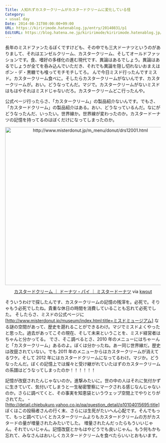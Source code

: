 ```yaml
---
Title: 人知れずカスタークリームがカスタードクリームに変化している怪
Category:
- usual day
Date: 2014-08-31T00:00:00+09:00
URL: https://kiririmode.hatenablog.jp/entry/20140831/p1
EditURL: https://blog.hatena.ne.jp/kiririmode/kiririmode.hatenablog.jp/atom/entry/8454420450078209366
---
```



長年のミスドファンたるぼくですけども、その中でも三大ドーナツというのがありまして、それはエンゼルクリーム、カスタークリーム、そしてオールドファッションです。食、嗜好の多様化の進む現代です、異論はあるでしょう。異論はあるでしょうが全てを呑み込んでいただき、それでも異論を隠し切れないおまえはポン・デ・黒糖でも喰ってモチモチしてろ。
んで今日ミスド行ったんですミスド。カスタークリーム食べに。そしたらカスタークリームがないんです、カスタークリームが。おい。どうなってんだ。マジで。カスタークリームがないミスドはもはやそれはミスドじゃないだろ。カスタークリームどこ行ったんや。

公式ページ行ったらさ、「カスタークリーム」の製品紹介ないんです。でもさ、「カスタードクリーム」の製品紹介はある。おい、どうなっているんだ。なにがどうなったんだ、いったい。世界線か。世界線が変わったのか。カスタードーナツの記憶を持ってるのはぼくだけになってしまったのか。
<div class="kwout" style="text-align: center;"><img src="http://kwout.com/cutout/7/qw/3q/s2u_bor.jpg" alt="http://www.misterdonut.jp/m_menu/donut/drs12001.html" title="カスタードクリーム ｜ ドーナツ・パイ ｜ ミスタードーナツ" width="536" height="511" style="border: none;" usemap="#map_7qw3qs2u" /><map id="map_7qw3qs2u" name="map_7qw3qs2u"><area coords="318,431,513,442" href="" alt="" shape="rect" /><area coords="432,33,504,43" href="http://www.misterdonut.jp/m_menu/donut/" alt="" shape="rect" /></map><p style="margin-top: 10px; text-align: center;"><a href="http://www.misterdonut.jp/m_menu/donut/drs12001.html">カスタードクリーム ｜ ドーナツ・パイ ｜ ミスタードーナツ</a> via <a href="http://kwout.com/quote/7qw3qs2u">kwout</a></p></div>

そういうわけで探したんです、カスタークリームの記憶の残滓を。必死で。そりゃもう必死でしたね。貴重な休日の時間を消費していることも忘れて必死でした。
そしたらさ、ミスドの公式ページに[http://www.misterdonut.jp/museum/index.html:title=ミスドミュージアム] なる謎の空間があって、歴史を遡れることができるわけ。マジでミスドよくやったと思った。過去があってこその現在、そして未来ということを、ミスド経営者はちゃんと分かってる。
でさ、そこ調べるとさ、2010 年のメニューにはちゃーんと「カスタークリーム」あるのよ。ぼくは分かったね。あー同じ世界線だ。歴史は改竄されていない。でも 2011 年のメニューからはカスタークリームが消えてるワケ。そして 2012 年にはカスタードクリームになってるわけ。マジか。どうなったんだ。ぼくの記憶上では燦々と受け継がれていたはずのカスタークリームの系譜はどうなってしまったのか！！！！！！

記憶が改竄されたんじゃないのか。進撃みたいに。世の中の人はそれに気付かずに生きていて、気付いてしまうと一生秘密警察にマークされる感じなんじゃないのか。さらに調べてくと、その事実を知恵袋というウェッブ空間上でやりとりがされてた。
-[http://detail.chiebukuro.yahoo.co.jp/qa/question_detail/q10104015695:title] 
ぼくはこの投稿者さんの行く末、さらには生死がたいへん心配です。そんでもって、もっと調べていくとカスタークリームよりもカスタードクリームの方がカスタードの量が増量されたみたいでした。
増量されたんだったらもういいじゃん。それでいいじゃん。記憶改竄とかもはやどうでも良いじゃん。もう何もかも忘れて、みなさんはおいしくカスタードクリームを食べたらいいとおもいます。
